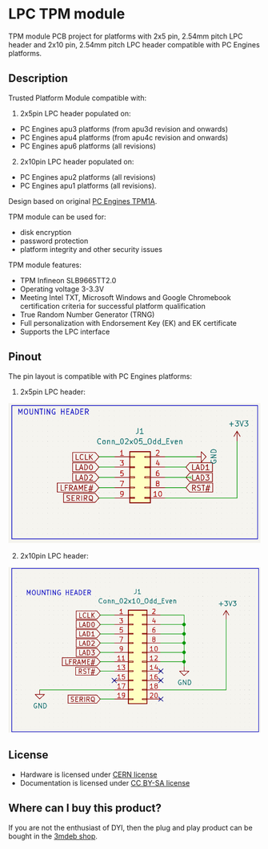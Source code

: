# LPC TPM module

TPM module PCB project for platforms with 2x5 pin, 2.54mm pitch LPC header
and 2x10 pin, 2.54mm pitch LPC header compatible with PC Engines platforms.

## Description

Trusted Platform Module compatible with:

1. 2x5pin LPC header populated on:
  * PC Engines apu3 platforms (from apu3d revision and onwards)
  * PC Engines apu4 platforms (from apu4c revision and onwards)
  * PC Engines apu6 platforms (all revisions)
2. 2x10pin LPC header populated on:
  * PC Engines apu2 platforms (all revisions)
  * PC Engines apu1 platforms (all revisions).

Design based on original [PC Engines TPM1A](https://pcengines.ch/schema/tpm1a.pdf).

TPM module can be used for:

* disk encryption
* password protection
* platform integrity and other security issues

TPM module features:

* TPM Infineon SLB9665TT2.0
* Operating voltage 3-3.3V
* Meeting Intel TXT, Microsoft Windows and Google Chromebook certification
  criteria for successful platform qualification
* True Random Number Generator (TRNG)
* Full personalization with Endorsement Key (EK) and EK certificate
* Supports the LPC interface

## Pinout

The pin layout is compatible with PC Engines platforms:

1. 2x5pin LPC header:

  ![2x5pin LPC header](img/2x5_pinout.png)

2. 2x10pin LPC header:

  ![2x10pin LPC header](img/2x10_pinout.png)

## License

* Hardware is licensed under [CERN license](LICENSE.txt)
* Documentation is licensed under [CC BY-SA license](https://creativecommons.org/licenses/by-sa/2.0/)

## Where can I buy this product?

If you are not the enthusiast of DYI, then the plug and play product can be
bought in the [3mdeb shop](https://shop.3mdeb.com/product-category/modules/).